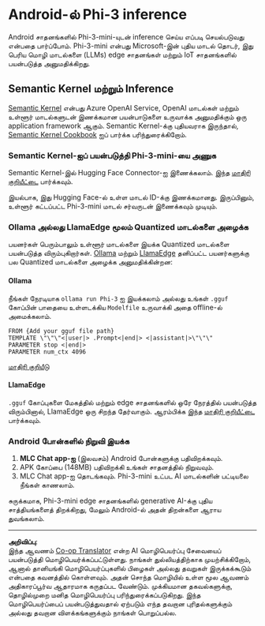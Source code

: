 <!--
CO_OP_TRANSLATOR_METADATA:
{
  "original_hash": "9481b07dda8f9715a5d1ff43fb27568b",
  "translation_date": "2025-10-11T12:20:08+00:00",
  "source_file": "md/01.Introduction/03/Android_Inference.md",
  "language_code": "ta"
}
-->
# **Android-ல் Phi-3 inference**

Android சாதனங்களில் Phi-3-mini-யுடன் inference செய்ய எப்படி செயல்படுவது என்பதை பார்ப்போம். Phi-3-mini என்பது Microsoft-இன் புதிய மாடல் தொடர், இது பெரிய மொழி மாடல்களை (LLMs) edge சாதனங்கள் மற்றும் IoT சாதனங்களில் பயன்படுத்த அனுமதிக்கிறது.

## Semantic Kernel மற்றும் Inference

[Semantic Kernel](https://github.com/microsoft/semantic-kernel) என்பது Azure OpenAI Service, OpenAI மாடல்கள் மற்றும் உள்ளூர் மாடல்களுடன் இணக்கமான பயன்பாடுகளை உருவாக்க அனுமதிக்கும் ஒரு application framework ஆகும். Semantic Kernel-க்கு புதியவராக இருந்தால், [Semantic Kernel Cookbook](https://github.com/microsoft/SemanticKernelCookBook?WT.mc_id=aiml-138114-kinfeylo) ஐப் பார்க்க பரிந்துரைக்கிறோம்.

### Semantic Kernel-ஐப் பயன்படுத்தி Phi-3-mini-யை அணுக

Semantic Kernel-இல் Hugging Face Connector-ஐ இணைக்கலாம். இந்த [மாதிரி குறியீட்டை](https://github.com/Azure-Samples/Phi-3MiniSamples/tree/main/semantickernel?WT.mc_id=aiml-138114-kinfeylo) பார்க்கவும்.

இயல்பாக, இது Hugging Face-ல் உள்ள மாடல் ID-க்கு இணக்கமானது. இருப்பினும், உள்ளூர் கட்டப்பட்ட Phi-3-mini மாடல் சர்வருடன் இணைக்கவும் முடியும்.

### Ollama அல்லது LlamaEdge மூலம் Quantized மாடல்களை அழைக்க

பயனர்கள் பெரும்பாலும் உள்ளூர் மாடல்களை இயக்க Quantized மாடல்களை பயன்படுத்த விரும்புகிறார்கள். [Ollama](https://ollama.com/) மற்றும் [LlamaEdge](https://llamaedge.com) தனிப்பட்ட பயனர்களுக்கு பல Quantized மாடல்களை அழைக்க அனுமதிக்கின்றன:

#### Ollama

நீங்கள் நேரடியாக `ollama run Phi-3` ஐ இயக்கலாம் அல்லது உங்கள் `.gguf` கோப்பின் பாதையை உள்ளடக்கிய `Modelfile` உருவாக்கி அதை offline-ல் அமைக்கலாம்.

```gguf
FROM {Add your gguf file path}
TEMPLATE \"\"\"<|user|> .Prompt<|end|> <|assistant|>\"\"\"
PARAMETER stop <|end|>
PARAMETER num_ctx 4096
```

[மாதிரி குறியீடு](https://github.com/Azure-Samples/Phi-3MiniSamples/tree/main/ollama?WT.mc_id=aiml-138114-kinfeylo)

#### LlamaEdge

`.gguf` கோப்புகளை மேகத்தில் மற்றும் edge சாதனங்களில் ஒரே நேரத்தில் பயன்படுத்த விரும்பினால், LlamaEdge ஒரு சிறந்த தேர்வாகும். ஆரம்பிக்க இந்த [மாதிரி குறியீட்டை](https://github.com/Azure-Samples/Phi-3MiniSamples/tree/main/wasm?WT.mc_id=aiml-138114-kinfeylo) பார்க்கவும்.

### Android போன்களில் நிறுவி இயக்க

1. **MLC Chat app-ஐ** (இலவசம்) Android போன்களுக்கு பதிவிறக்கவும்.
2. APK கோப்பை (148MB) பதிவிறக்கி உங்கள் சாதனத்தில் நிறுவவும்.
3. MLC Chat app-ஐ தொடங்கவும். Phi-3-mini உட்பட AI மாடல்களின் பட்டியலை நீங்கள் காணலாம்.

சுருக்கமாக, Phi-3-mini edge சாதனங்களில் generative AI-க்கு புதிய சாத்தியங்களைத் திறக்கிறது, மேலும் Android-ல் அதன் திறன்களை ஆராய துவங்கலாம்.

---

**அறிவிப்பு**:  
இந்த ஆவணம் [Co-op Translator](https://github.com/Azure/co-op-translator) என்ற AI மொழிபெயர்ப்பு சேவையைப் பயன்படுத்தி மொழிபெயர்க்கப்பட்டுள்ளது. நாங்கள் துல்லியத்திற்காக முயற்சிக்கிறோம், ஆனால் தானியங்கி மொழிபெயர்ப்புகளில் பிழைகள் அல்லது தவறுகள் இருக்கக்கூடும் என்பதை கவனத்தில் கொள்ளவும். அதன் சொந்த மொழியில் உள்ள மூல ஆவணம் அதிகாரப்பூர்வ ஆதாரமாக கருதப்பட வேண்டும். முக்கியமான தகவல்களுக்கு, தொழில்முறை மனித மொழிபெயர்ப்பு பரிந்துரைக்கப்படுகிறது. இந்த மொழிபெயர்ப்பைப் பயன்படுத்துவதால் ஏற்படும் எந்த தவறான புரிதல்களுக்கும் அல்லது தவறான விளக்கங்களுக்கும் நாங்கள் பொறுப்பல்ல.